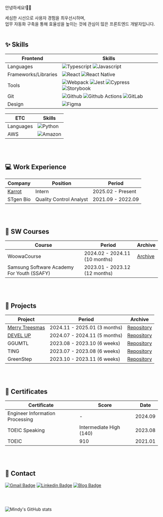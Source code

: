 안녕하세요!👋🏻<br/>

세심한 시선으로 사용자 경험을 최우선시하며,<br/>
업무 자동화 구축을 통해 효율성을 높이는 것에 관심이 많은 프론트엔드 개발자입니다.<br/><br/>




## ✨ Skills
|Frontend | Skills|
|--|-----|
| Languages | <img src="https://img.shields.io/badge/TypeScript-007ACC?style=flat-square&logo=typescript&logoColor=white" alt="Typescript"> <img src="https://img.shields.io/badge/JavaScript-F7DF1E?style=flat-square&logo=JavaScript&logoColor=white" alt="Javascript"> |
| Frameworks/Libraries | <img src="https://img.shields.io/badge/React-20232A?style=flat-square&logo=react&logoColor=61DAFB" alt="React"> <img src="https://img.shields.io/badge/React_Native-20232A?style=flat-square&logo=react&logoColor=61DAFB" alt="React Native">|
| Tools | <img src="https://img.shields.io/badge/Webpack-8DD6F9?style=flat-square&logo=Webpack&logoColor=black" alt="Webpack"> <img src="https://img.shields.io/badge/Jest-C21325?style=flat-square&logo=jest&logoColor=white" alt="Jest"> <img src="https://img.shields.io/badge/Cypress-69D3A7?style=flat-square&logo=cypress&logoColor=white" alt="Cypress"> <img src="https://img.shields.io/badge/Storybook-FF4785?style=flat-square&logo=storybook&logoColor=white" alt="Storybook"> |
| Git | <img src="https://img.shields.io/badge/GitHub-100000?style=flat-square&logo=github&logoColor=white" alt="Github"> <img src="https://img.shields.io/badge/GithubActions-2088FF?style=flat-square&logo=githubactions&logoColor=white" alt="Github Actions"> <img src="https://img.shields.io/badge/GitLab-330F63?style=flat-square&logo=gitlab&logoColor=white" alt="GitLab">|
| Design | <img src="https://img.shields.io/badge/Figma-F24E1E?style=flat-square&logo=figma&logoColor=white" alt="Figma"> |


| ETC | Skills|
|--|-----|
| Languages | <img src="https://img.shields.io/badge/Python-3776AB?style=flat-square&logo=python&logoColor=white" alt="Python"> |
| AWS | <img src="https://img.shields.io/badge/Amazon-232F3E?style=flat-square&logo=amazonwebservices&logoColor=white" alt="Amazon">

<br/><br/>

## 💻 Work Experience

| Company | Position | Period |
|--|--|--|
| [Karrot](https://www.daangn.com/kr/) | Intern | 2025.02 - Present |
| STgen Bio | Quality Control Analyst | 2021.09 - 2022.09 |


<br/><br/>

## 📖 SW Courses

| Course | Period | Archive |
|--|-----|---|
| WoowaCourse | 2024.02 - 2024.11 (10 months) | [Archive](https://github.com/chosim-dvlpr/Woowacourse-Archive) |
| Samsung Software Academy For Youth (SSAFY) | 2023.01 - 2023.12 (12 months) | |

<br/><br/>

## 🎈 Projects

| Project | Period | Archive |
|--|-----|---|
| [Merry Treesmas](https://merrytreesmas.site/) | 2024.11 - 2025.01 (3 months) | [Repository](https://github.com/christmas-tree-map/christmas-tree-map) |
| [DEVEL UP](https://www.devel-up.co.kr/) | 2024.07 - 2024.11 (5 months) | [Repository](https://github.com/woowacourse-teams/2024-devel-up) | 
| GGUMTL | 2023.08 - 2023.10 (6 weeks) | [Repository](https://github.com/chosim-dvlpr/GGUMTL) | 
| TING | 2023.07 - 2023.08 (6 weeks) | [Repository](https://github.com/chosim-dvlpr/TING) | 
| GreenStep | 2023.10 - 2023.11 (6 weeks) | [Repository](https://github.com/GreenStepp/GreenStep) | 

<br/><br/>

## 🪪 Certificates

| Certificate | Score | Date |
|--|--|--|
| Engineer Information Processing | - | 2024.09 |
| TOEIC Speaking | Intermediate High (140) | 2023.08 |
| TOEIC | 910 | 2021.01 |

<br/><br/>


## 📩 Contact

[![Gmail Badge](https://img.shields.io/badge/Gmail-d14836?style=flat-square&logo=Gmail&logoColor=white&link=mailto:cho.sim.dvlpr@gmail.com)](mailto:cho.sim.dvlpr@gmail.com)
[![Linkedin Badge](https://img.shields.io/badge/-LinkedIn-0077B5?style=flat-square&logo=Linkedin&logoColor=white)](https://www.linkedin.com/in/minjibyun-729528342)
[![Blog Badge](https://img.shields.io/badge/Blog-000000?style=flat-square&logo=Tistory&logoColor=white)](https://cho-sim-developer.tistory.com/)

<br/><br/>


![Mindy's GitHub stats](https://github-readme-stats.vercel.app/api?username=chosim-dvlpr&show_icons=true&theme=bear)
